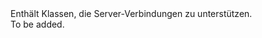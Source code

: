 <Namespace Name="Microsoft.Azure.Mobile.Server">
  <Docs>
    <summary>Enthält Klassen, die Server-Verbindungen zu unterstützen.</summary> 
    <remarks>To be added.</remarks>
  </Docs>
</Namespace>
